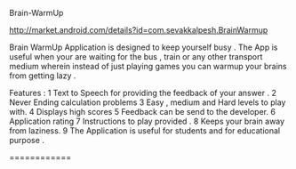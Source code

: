 Brain-WarmUp



http://market.android.com/details?id=com.sevakkalpesh.BrainWarmup


Brain WarmUp Application is designed to keep yourself busy . 
The App is useful when your are waiting for the bus , train or any other transport medium wherein instead of just playing games you can warmup your brains from getting lazy .

Features :
1 Text to Speech for providing the feedback of your answer .
2 Never Ending calculation problems
3 Easy , medium and Hard levels to play with.
4 Displays high scores
5 Feedback can be send to the developer.
6 Application rating
7 Instructions to play provided .
8 Keeps your brain away from laziness.
9 The Application is useful for students and for educational purpose .

============
